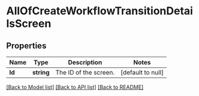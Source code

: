 # AllOfCreateWorkflowTransitionDetailsScreen

## Properties
Name | Type | Description | Notes
------------ | ------------- | ------------- | -------------
**Id** | **string** | The ID of the screen. | [default to null]

[[Back to Model list]](../README.md#documentation-for-models) [[Back to API list]](../README.md#documentation-for-api-endpoints) [[Back to README]](../README.md)

